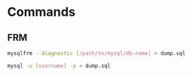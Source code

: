 # Commands

## FRM

```sh
mysqlfrm --diagnostic [/path/to/mysql/db-name] > dump.sql
```

```sh
mysql -u [username] -p < dump.sql
```
